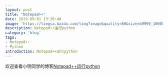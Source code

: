 ```yaml
---
layout: post
title: "Notepad++"
date: 2019-09-01 13:26:40
image: 'https://timgsa.baidu.com/timg?image&quality=80&size=b9999_10000&sec=1567331362177&di=4253332c072c8a5d347ef6404f38477f&imgtype=0&src=http%3A%2F%2Fimg.gulujie.com%2Fuploadimg%2F2017%2F08%2F20170816045955TT5UhqHz.png'
description: Notepad++运行python
category: 'blog'
tags:
- Notepad++
- Python
introduction: Notepad++运行python
---
```


欢迎查看小明同学的博客[Notepad++运行python](https://victorfengming.github.io/2019/08/notepad-run-python/)





